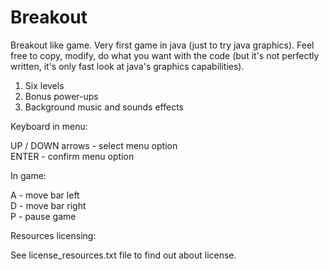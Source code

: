 # Breakout
Breakout like game. Very first game in java (just to try java graphics). Feel free to copy, modify, do what you want with the code (but it's not perfectly written, it's only fast look at java's graphics capabilities).  

1. Six levels 
2. Bonus power-ups 
3. Background music and sounds effects

Keyboard in menu: 

UP / DOWN arrows - select menu option <br/>
ENTER - confirm menu option <br/>

In game: 

A - move bar left <br/>
D - move bar right <br/>
P - pause game <br/>

Resources licensing:

See license_resources.txt file to find out about license. 
